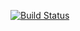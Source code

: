 [![Build Status](https://drone.rodzinks.pl/api/badges/michal/metaql/status.svg?ref=refs/heads/develop)](https://drone.rodzinks.pl/michal/metaql)
